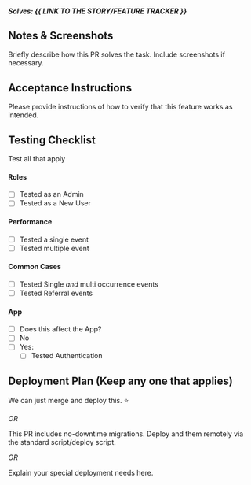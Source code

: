 ##### Solves: {{ LINK TO THE STORY/FEATURE TRACKER }}

## Notes & Screenshots
Briefly describe how this PR solves the task. Include screenshots if necessary.

## Acceptance Instructions
Please provide instructions of how to verify that this feature works as intended.

## Testing Checklist
Test all that apply

#### Roles
- [ ] Tested as an Admin
- [ ] Tested as a New User

[//]: # "Mention different roles as per project requirement"

#### Performance
- [ ] Tested a single event
- [ ] Tested multiple event

[//]: # "Mention different events as per project requirement"

#### Common Cases
- [ ] Tested Single *and* multi occurrence events
- [ ] Tested Referral events

[//]: # "Mention different roles as per project requirement"

[//]: # "Mention different modules that will be affected as per project requirement below. 
You can duplicate the App section to support more modules"

#### App
- [ ] Does this affect the App?
- [ ] No
- [ ] Yes:
  - [ ] Tested Authentication
  
[//]: # "Mention different modules to be tested as per project requirement under the Yes section"

## Deployment Plan (Keep any one that applies)

We can just merge and deploy this. :star:

*OR*

This PR includes no-downtime migrations. Deploy and them remotely via the standard
script/deploy script.

*OR*

Explain your special deployment needs here.

